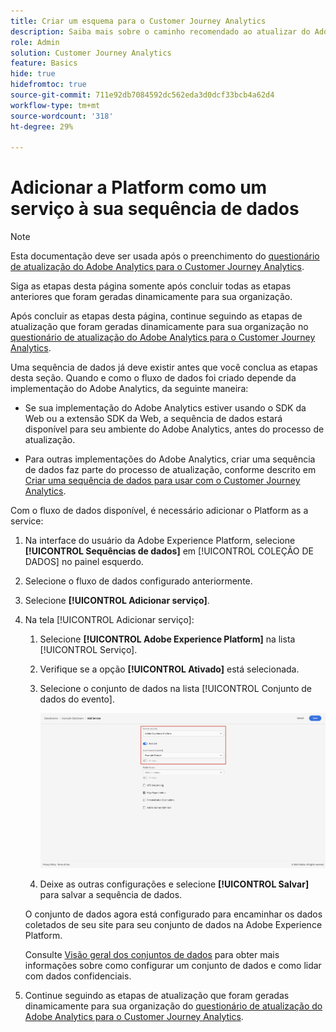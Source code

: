 ```yaml
---
title: Criar um esquema para o Customer Journey Analytics
description: Saiba mais sobre o caminho recomendado ao atualizar do Adobe Analytics para o Customer Journey Analytics
role: Admin
solution: Customer Journey Analytics
feature: Basics
hide: true
hidefromtoc: true
source-git-commit: 711e92db7084592dc562eda3d0dcf33bcb4a62d4
workflow-type: tm+mt
source-wordcount: '318'
ht-degree: 29%

---
```


# Adicionar a Platform como um serviço à sua sequência de dados

>[!NOTE]
>
>Esta documentação deve ser usada após o preenchimento do [questionário de atualização do Adobe Analytics para o Customer Journey Analytics](https://gigazelle.github.io/cja-ttv/).
> 
>Siga as etapas desta página somente após concluir todas as etapas anteriores que foram geradas dinamicamente para sua organização.
>
>Após concluir as etapas desta página, continue seguindo as etapas de atualização que foram geradas dinamicamente para sua organização no [questionário de atualização do Adobe Analytics para o Customer Journey Analytics](https://gigazelle.github.io/cja-ttv/).

<!-- Should we single source this instead of duplicate it? The following steps were copied from: /help/data-ingestion/aepwebsdk.md-->

Uma sequência de dados já deve existir antes que você conclua as etapas desta seção. Quando e como o fluxo de dados foi criado depende da implementação do Adobe Analytics, da seguinte maneira:

* Se sua implementação do Adobe Analytics estiver usando o SDK da Web ou a extensão SDK da Web, a sequência de dados estará disponível para seu ambiente do Adobe Analytics, antes do processo de atualização.

* Para outras implementações do Adobe Analytics, criar uma sequência de dados faz parte do processo de atualização, conforme descrito em [Criar uma sequência de dados para usar com o Customer Journey Analytics](/help/getting-started/cja-upgrade/cja-upgrade-datastream.md).

Com o fluxo de dados disponível, é necessário adicionar o Platform as a service:

1. Na interface do usuário da Adobe Experience Platform, selecione **[!UICONTROL Sequências de dados]** em [!UICONTROL COLEÇÃO DE DADOS] no painel esquerdo.

1. Selecione o fluxo de dados configurado anteriormente. <!--true?-->

1. Selecione **[!UICONTROL Adicionar serviço]**.

1. Na tela [!UICONTROL Adicionar serviço]:

   1. Selecione **[!UICONTROL Adobe Experience Platform]** na lista [!UICONTROL Serviço].

   1. Verifique se a opção **[!UICONTROL Ativado]** está selecionada.

   1. Selecione o conjunto de dados na lista [!UICONTROL Conjunto de dados do evento].

      ![Serviço da AEP de sequência de dados](./assets/datastream-aep-service.png)

   1. Deixe as outras configurações e selecione **[!UICONTROL Salvar]** para salvar a sequência de dados.

   O conjunto de dados agora está configurado para encaminhar os dados coletados de seu site para seu conjunto de dados na Adobe Experience Platform.

   Consulte [Visão geral dos conjuntos de dados](https://experienceleague.adobe.com/docs/experience-platform/datastreams/overview.html) para obter mais informações sobre como configurar um conjunto de dados e como lidar com dados confidenciais.

1. Continue seguindo as etapas de atualização que foram geradas dinamicamente para sua organização do [questionário de atualização do Adobe Analytics para o Customer Journey Analytics](https://gigazelle.github.io/cja-ttv/).
